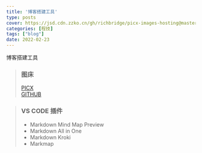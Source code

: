 ```yaml
---
title: '博客搭建工具'
type: posts
cover: https://jsd.cdn.zzko.cn/gh/richbridge/picx-images-hosting@master/thumbnail/程技.jpg
categories: [程技]
tags: ["blog"]
date: 2022-02-23
---
```


博客搭建工具

<!--more-->


> ### 图床
> [PICX](https://picx.xpoet.cn/)  
> [GITHUB](https://github.com/)

> ### VS CODE 插件
> - Markdown Mind Map Preview
> - Markdown All in One
> - Markdown Kroki
> - Markmap
